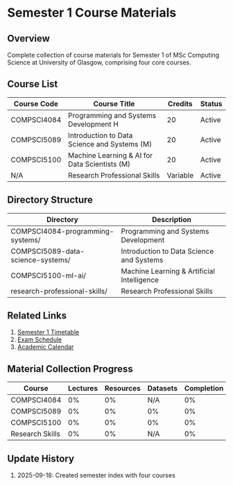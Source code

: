 # Semester 1 Course Materials

## Overview
Complete collection of course materials for Semester 1 of MSc Computing Science at University of Glasgow, comprising four core courses.

## Course List
| Course Code | Course Title | Credits | Status |
|-------------|--------------|---------|---------|
| COMPSCI4084 | Programming and Systems Development H | 20 | Active |
| COMPSCI5089 | Introduction to Data Science and Systems (M) | 20 | Active |
| COMPSCI5100 | Machine Learning & AI for Data Scientists (M) | 20 | Active |
| N/A | Research Professional Skills | Variable | Active |

## Directory Structure
| Directory | Description |
|-----------|-------------|
| COMPSCI4084-programming-systems/ | Programming and Systems Development |
| COMPSCI5089-data-science-systems/ | Introduction to Data Science and Systems |
| COMPSCI5100-ml-ai/ | Machine Learning & Artificial Intelligence |
| research-professional-skills/ | Research Professional Skills |

## Related Links
1. [Semester 1 Timetable](https://moodle.gla.ac.uk/)
2. [Exam Schedule](https://www.gla.ac.uk/students/exams/)
3. [Academic Calendar](https://www.gla.ac.uk/students/calendar/)

## Material Collection Progress
| Course | Lectures | Resources | Datasets | Completion |
|--------|----------|-----------|----------|------------|
| COMPSCI4084 | 0% | 0% | N/A | 0% |
| COMPSCI5089 | 0% | 0% | 0% | 0% |
| COMPSCI5100 | 0% | 0% | 0% | 0% |
| Research Skills | 0% | 0% | N/A | 0% |

## Update History
1. 2025-09-18: Created semester index with four courses
